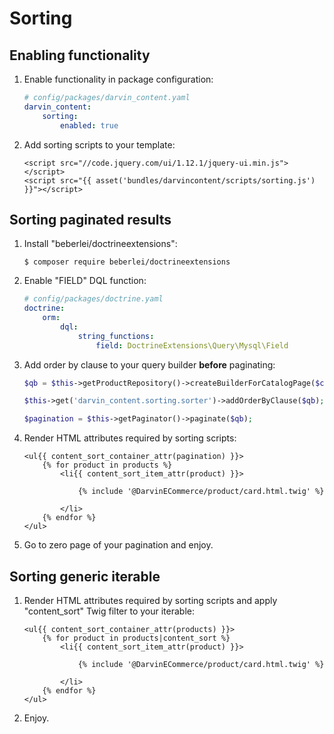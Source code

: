 Sorting
=======

## Enabling functionality

1. Enable functionality in package configuration:

    ```yaml
    # config/packages/darvin_content.yaml
    darvin_content:
        sorting:
            enabled: true
    ```

2. Add sorting scripts to your template:

    ```twig
    <script src="//code.jquery.com/ui/1.12.1/jquery-ui.min.js"></script>
    <script src="{{ asset('bundles/darvincontent/scripts/sorting.js') }}"></script>
    ```

## Sorting paginated results

1. Install "beberlei/doctrineextensions":

    ```shell
    $ composer require beberlei/doctrineextensions
    ```

2. Enable "FIELD" DQL function:

    ```yaml
    # config/packages/doctrine.yaml
    doctrine:
        orm:
            dql:
                string_functions:
                    field: DoctrineExtensions\Query\Mysql\Field
    ```

3. Add order by clause to your query builder **before** paginating:

    ```php
    $qb = $this->getProductRepository()->createBuilderForCatalogPage($catalog->getTreePath());

    $this->get('darvin_content.sorting.sorter')->addOrderByClause($qb);

    $pagination = $this->getPaginator()->paginate($qb);
    ```

4. Render HTML attributes required by sorting scripts:

    ```twig
    <ul{{ content_sort_container_attr(pagination) }}>
        {% for product in products %}
            <li{{ content_sort_item_attr(product) }}>

                {% include '@DarvinECommerce/product/card.html.twig' %}

            </li>
        {% endfor %}
    </ul>
    ```

5. Go to zero page of your pagination and enjoy.

## Sorting generic iterable

1. Render HTML attributes required by sorting scripts and apply "content_sort" Twig filter to your iterable:

    ```twig
    <ul{{ content_sort_container_attr(products) }}>
        {% for product in products|content_sort %}
            <li{{ content_sort_item_attr(product) }}>

                {% include '@DarvinECommerce/product/card.html.twig' %}

            </li>
        {% endfor %}
    </ul>
    ```
   
2. Enjoy.
